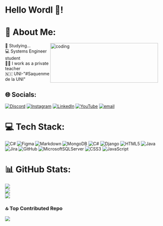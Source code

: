# Hello Wordl 👋!
<!-------------------------------------------------------------------------------------------------------------------------------------------------------------------------->

# 💫 About Me:
<img align = "right" alt="coding" width="355" height="130" src=https://i.pinimg.com/originals/16/69/e5/1669e57761ccc67fa5e31a09a54764d0.gif>

🌱 Studying...<br>💻 Systems Engineer student<br>👩‍🏫 I work as a private teacher <br>🇳🇮 UNI-"#Saquenme de la UNI" 

## 🌐 Socials:
[![Discord](https://img.shields.io/badge/Discord-%237289DA.svg?logo=discord&logoColor=white)](https://discord.gg/luisa_mttr) [![Instagram](https://img.shields.io/badge/Instagram-%23E4405F.svg?logo=Instagram&logoColor=white)](https://instagram.com/https://www.instagram.com/luisa.mttr/) [![LinkedIn](https://img.shields.io/badge/LinkedIn-%230077B5.svg?logo=linkedin&logoColor=white)](https://linkedin.com/in/www.linkedin.com/in/luisa-téllez-6b9602250) [![YouTube](https://img.shields.io/badge/YouTube-%23FF0000.svg?logo=YouTube&logoColor=white)](https://youtube.com/@https://www.youtube.com/channel/UCnJLQgttAxIw1B7G8t3dDPQ) [![email](https://img.shields.io/badge/Email-D14836?logo=gmail&logoColor=white)](mailto:luisa.tellez.pro@outlook.com) 

# 💻 Tech Stack:
![C#](https://img.shields.io/badge/c%23-%23239120.svg?style=flat&logo=csharp&logoColor=white) ![Figma](https://img.shields.io/badge/figma-%23F24E1E.svg?style=flat&logo=figma&logoColor=white) ![Markdown](https://img.shields.io/badge/markdown-%23000000.svg?style=flat&logo=markdown&logoColor=white) ![MongoDB](https://img.shields.io/badge/MongoDB-%234ea94b.svg?style=flat&logo=mongodb&logoColor=white) ![C#](https://img.shields.io/badge/c%23-%23239120.svg?style=flat&logo=csharp&logoColor=white) ![Django](https://img.shields.io/badge/django-%23092E20.svg?style=flat&logo=django&logoColor=white) ![HTML5](https://img.shields.io/badge/html5-%23E34F26.svg?style=flat&logo=html5&logoColor=white) ![Java](https://img.shields.io/badge/java-%23ED8B00.svg?style=flat&logo=openjdk&logoColor=white) ![Jira](https://img.shields.io/badge/jira-%230A0FFF.svg?style=flat&logo=jira&logoColor=white) ![GitHub](https://img.shields.io/badge/github-%23121011.svg?style=flat&logo=github&logoColor=white) ![MicrosoftSQLServer](https://img.shields.io/badge/Microsoft%20SQL%20Server-CC2927?style=flat&logo=microsoft%20sql%20server&logoColor=white) ![CSS3](https://img.shields.io/badge/css3-%231572B6.svg?style=flat&logo=css3&logoColor=white) ![JavaScript](https://img.shields.io/badge/javascript-%23323330.svg?style=flat&logo=javascript&logoColor=%23F7DF1E)

# 📊 GitHub Stats:
![](https://github-readme-stats.vercel.app/api?username=Lois-mttr&theme=aura&hide_border=false&include_all_commits=true&count_private=true)<br/>
![](https://nirzak-streak-stats.vercel.app/?user=Lois-mttr&theme=aura&hide_border=false)<br/>
![](https://github-readme-stats.vercel.app/api/top-langs/?username=Lois-mttr&theme=aura&hide_border=false&include_all_commits=true&count_private=true&layout=compact)

### 🔝 Top Contributed Repo
![](https://github-contributor-stats.vercel.app/api?username=Lois-mttr&limit=5&theme=aura&combine_all_yearly_contributions=true)

<!-- Proudly created with GPRM ( https://gprm.itsvg.in ) -->
<!--
**Lois-mttr/Lois-mttr** is a ✨ _special_ ✨ repository because its `README.md` (this file) appears on your GitHub profile.
-->
